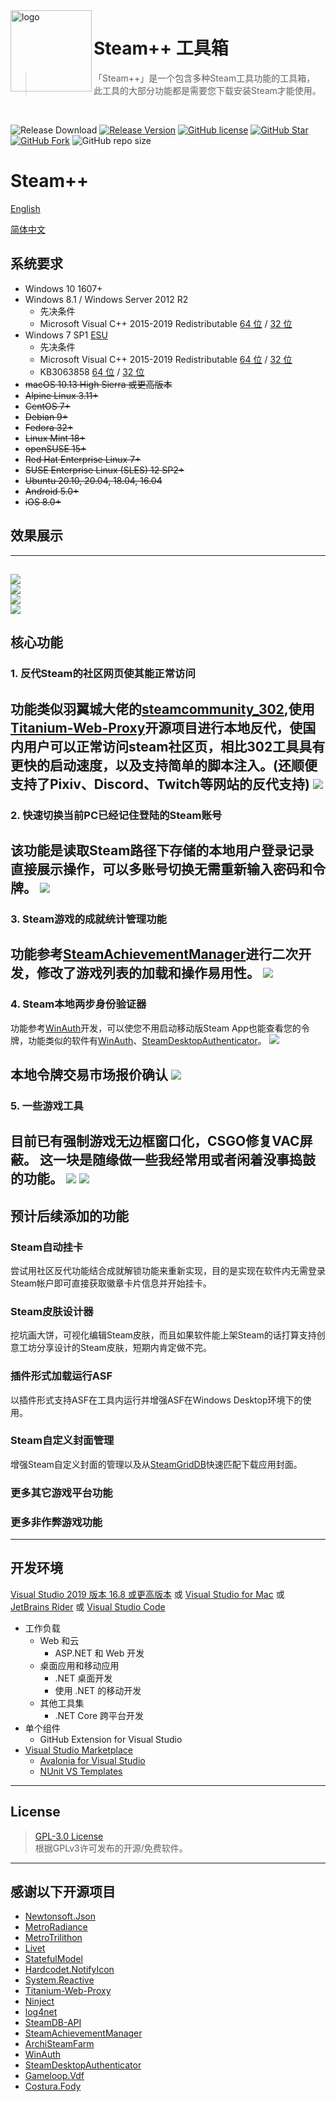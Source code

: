 <img src="https://raw.githubusercontent.com/rmbadmin/SteamTools/develop/resources/icon/LOGO1.png" alt="logo" width="130" height="130" align="left" />

<h1>Steam++ 工具箱</h1>

>  「Steam++」是一个包含多种Steam工具功能的工具箱，  
>   此工具的大部分功能都是需要您下载安装Steam才能使用。
<br/>

![Release Download](https://img.shields.io/github/downloads/rmbadmin/SteamTools/latest/total?style=flat-square)
[![Release Version](https://img.shields.io/github/v/release/rmbadmin/SteamTools?style=flat-square)](https://github.com/rmbadmin/SteamTools/releases/latest)
[![GitHub license](https://img.shields.io/github/license/rmbadmin/SteamTools?style=flat-square)](LICENSE)
[![GitHub Star](https://img.shields.io/github/stars/rmbadmin/SteamTools?style=flat-square)](https://github.com/rmbadmin/SteamTools/stargazers)
[![GitHub Fork](https://img.shields.io/github/forks/rmbadmin/SteamTools?style=flat-square)](https://github.com/rmbadmin/SteamTools/network/members)
![GitHub repo size](https://img.shields.io/github/repo-size/rmbadmin/SteamTools?style=flat-square&color=3cb371)

# Steam++

[English](https://github.com/rmbadmin/SteamTools/blob/develop/README.en.md)

[简体中文](https://github.com/rmbadmin/SteamTools/blob/develop/README.md)

## 系统要求
- Windows 10 1607+
- Windows 8.1 / Windows Server 2012 R2
	- 先决条件
	- Microsoft Visual C++ 2015-2019 Redistributable [64 位](https://aka.ms/vs/16/release/vc_redist.x64.exe) / [32 位](https://aka.ms/vs/16/release/vc_redist.x86.exe)
- Windows 7 SP1 [ESU](https://docs.microsoft.com/zh-cn/troubleshoot/windows-client/windows-7-eos-faq/windows-7-extended-security-updates-faq)
	- 先决条件
	- Microsoft Visual C++ 2015-2019 Redistributable [64 位](https://aka.ms/vs/16/release/vc_redist.x64.exe) / [32 位](https://aka.ms/vs/16/release/vc_redist.x86.exe)
	- KB3063858 [64 位](https://www.microsoft.com/zh-cn/download/details.aspx?id=47442) / [32 位](https://www.microsoft.com/zh-cn/download/details.aspx?id=47409)
- ~~macOS 10.13 High Sierra 或更高版本~~
- ~~Alpine Linux 3.11+~~
- ~~CentOS 7+~~
- ~~Debian 9+~~
- ~~Fedora 32+~~
- ~~Linux Mint 18+~~
- ~~openSUSE 15+~~
- ~~Red Hat Enterprise Linux 7+~~
- ~~SUSE Enterprise Linux (SLES) 12 SP2+~~
- ~~Ubuntu 20.10, 20.04, 18.04, 16.04~~
- ~~Android 5.0+~~
- ~~iOS 8.0+~~

## 效果展示
-------
![](https://raw.githubusercontent.com/rmbadmin/SteamTools/develop/resources/s.png)  
![](https://raw.githubusercontent.com/rmbadmin/SteamTools/develop/resources/e.png)  
![](https://raw.githubusercontent.com/rmbadmin/SteamTools/develop/resources/e-1.png)  
![](https://raw.githubusercontent.com/rmbadmin/SteamTools/develop/resources/t.png)  
------

## 核心功能

### 1. 反代Steam的社区网页使其能正常访问
功能类似羽翼城大佬的[steamcommunity_302](https://www.dogfight360.com/blog/686/),使用[Titanium-Web-Proxy](https://github.com/justcoding121/Titanium-Web-Proxy)开源项目进行本地反代，使国内用户可以正常访问steam社区页，相比302工具具有更快的启动速度，以及支持简单的脚本注入。(还顺便支持了Pixiv、Discord、Twitch等网站的反代支持)
![](https://raw.githubusercontent.com/rmbadmin/SteamTools/develop/resources/1.png)  
---
### 2. 快速切换当前PC已经记住登陆的Steam账号
该功能是读取Steam路径下存储的本地用户登录记录直接展示操作，可以多账号切换无需重新输入密码和令牌。
![](https://raw.githubusercontent.com/rmbadmin/SteamTools/develop/resources/2.png)
---
### 3. Steam游戏的成就统计管理功能
功能参考[SteamAchievementManager](https://github.com/gibbed/SteamAchievementManager)进行二次开发，修改了游戏列表的加载和操作易用性。
![](https://raw.githubusercontent.com/rmbadmin/SteamTools/develop/resources/3.png)
---

### 4. Steam本地两步身份验证器
功能参考[WinAuth](https://github.com/winauth/winauth)开发，可以使您不用启动移动版Steam App也能查看您的令牌，功能类似的软件有[WinAuth](https://github.com/winauth/winauth)、[SteamDesktopAuthenticator](https://github.com/Jessecar96/SteamDesktopAuthenticator)。
![](https://raw.githubusercontent.com/rmbadmin/SteamTools/develop/resources/4.png)  

本地令牌交易市场报价确认
![](https://raw.githubusercontent.com/rmbadmin/SteamTools/develop/resources/4-1.png) 
---

### 5. 一些游戏工具
目前已有强制游戏无边框窗口化，CSGO修复VAC屏蔽。
这一块是随缘做一些我经常用或者闲着没事捣鼓的功能。
![](https://raw.githubusercontent.com/rmbadmin/SteamTools/develop/resources/5.png)
![](https://raw.githubusercontent.com/rmbadmin/SteamTools/develop/resources/5-1.png)
---

## 预计后续添加的功能

### Steam自动挂卡
尝试用社区反代功能结合成就解锁功能来重新实现，目的是实现在软件内无需登录Steam帐户即可直接获取徽章卡片信息并开始挂卡。

### Steam皮肤设计器
挖坑画大饼，可视化编辑Steam皮肤，而且如果软件能上架Steam的话打算支持创意工坊分享设计的Steam皮肤，短期内肯定做不完。

### 插件形式加载运行ASF
以插件形式支持ASF在工具内运行并增强ASF在Windows Desktop环境下的使用。

### Steam自定义封面管理
增强Steam自定义封面的管理以及从[SteamGridDB](https://www.steamgriddb.com/)快速匹配下载应用封面。

### 更多其它游戏平台功能


### 更多非作弊游戏功能

---

## 开发环境
[Visual Studio 2019 版本 16.8 或更高版本](https://visualstudio.microsoft.com/zh-hans/vs/) 或 [Visual Studio for Mac](https://visualstudio.microsoft.com/zh-hans/vs/mac/) 或 [JetBrains Rider](https://www.jetbrains.com/rider/) 或 [Visual Studio Code](https://code.visualstudio.com/)
- 工作负载
	- Web 和云
		- ASP.NET 和 Web 开发
	- 桌面应用和移动应用
		- .NET 桌面开发
		- 使用 .NET 的移动开发
	- 其他工具集
		- .NET Core 跨平台开发
- 单个组件
	- GitHub Extension for Visual Studio
- [Visual Studio Marketplace](https://marketplace.visualstudio.com/)
	- [Avalonia for Visual Studio](https://marketplace.visualstudio.com/items?itemName=AvaloniaTeam.AvaloniaforVisualStudio)
	- [NUnit VS Templates](https://marketplace.visualstudio.com/items?itemName=NUnitDevelopers.NUnitTemplatesforVisualStudio)
	
---

## License
> [GPL-3.0 License](https://github.com/rmbadmin/SteamTools/blob/develop/LICENSE)  
> 根据GPLv3许可发布的开源/免费软件。

---

## 感谢以下开源项目
* [Newtonsoft.Json](https://github.com/JamesNK/Newtonsoft.Json)
* [MetroRadiance](https://github.com/Grabacr07/MetroRadiance)
* [MetroTrilithon](https://github.com/Grabacr07/MetroTrilithon)
* [Livet](https://github.com/runceel/Livet)
* [StatefulModel](https://github.com/ugaya40/StatefulModel)
* [Hardcodet.NotifyIcon](https://github.com/HavenDV/Hardcodet.NotifyIcon.Wpf.NetCore)
* [System.Reactive](https://github.com/dotnet/reactive)
* [Titanium-Web-Proxy](https://github.com/justcoding121/Titanium-Web-Proxy)
* [Ninject](https://github.com/ninject/Ninject)
* [log4net](https://github.com/apache/logging-log4net)
* [SteamDB-API](https://github.com/SteamDB-API/api)
* [SteamAchievementManager](https://github.com/gibbed/SteamAchievementManager)
* [ArchiSteamFarm](https://github.com/JustArchiNET/ArchiSteamFarm)
* [WinAuth](https://github.com/winauth/winauth)
* [SteamDesktopAuthenticator](https://github.com/Jessecar96/SteamDesktopAuthenticator)
* [Gameloop.Vdf](https://github.com/shravan2x/Gameloop.Vdf)
* [Costura.Fody](https://github.com/Fody/Costura)